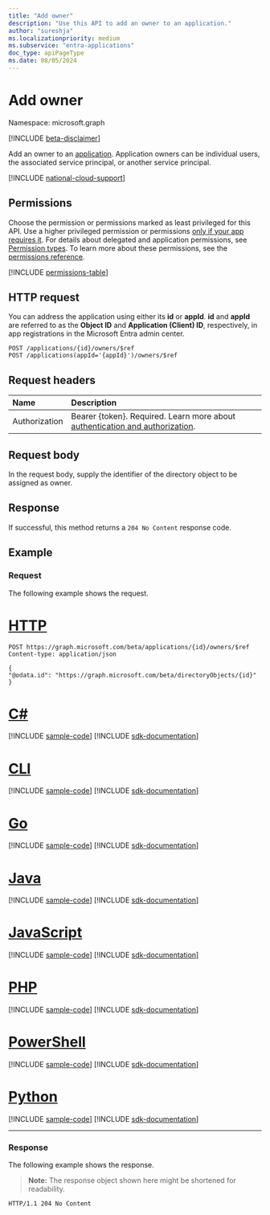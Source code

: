 ```yaml
---
title: "Add owner"
description: "Use this API to add an owner to an application."
author: "sureshja"
ms.localizationpriority: medium
ms.subservice: "entra-applications"
doc_type: apiPageType
ms.date: 08/05/2024
---
```


# Add owner

Namespace: microsoft.graph

[!INCLUDE [beta-disclaimer](../../includes/beta-disclaimer.md)]

Add an owner to an [application](../resources/application.md). Application owners can be individual users, the associated service principal, or another service principal.

[!INCLUDE [national-cloud-support](../../includes/all-clouds.md)]

## Permissions
Choose the permission or permissions marked as least privileged for this API. Use a higher privileged permission or permissions [only if your app requires it](/graph/permissions-overview#best-practices-for-using-microsoft-graph-permissions). For details about delegated and application permissions, see [Permission types](/graph/permissions-overview#permission-types). To learn more about these permissions, see the [permissions reference](/graph/permissions-reference).

<!-- { "blockType": "permissions", "name": "application_post_owners" } -->
[!INCLUDE [permissions-table](../includes/permissions/application-post-owners-permissions.md)]

## HTTP request

You can address the application using either its **id** or **appId**. **id** and **appId** are referred to as the **Object ID** and **Application (Client) ID**, respectively, in app registrations in the Microsoft Entra admin center.
<!-- { "blockType": "ignored" } -->
```http
POST /applications/{id}/owners/$ref
POST /applications(appId='{appId}')/owners/$ref
```

## Request headers
| Name | Description|
|:---- |:---------- |
|Authorization|Bearer {token}. Required. Learn more about [authentication and authorization](/graph/auth/auth-concepts).|

## Request body
In the request body, supply the identifier of the directory object to be assigned as owner.

## Response

If successful, this method returns a `204 No Content` response code.

## Example
### Request
The following example shows the request.

# [HTTP](#tab/http)
<!-- {
  "blockType": "request",
  "name": "create_directoryobject_from_application"
}-->
```http
POST https://graph.microsoft.com/beta/applications/{id}/owners/$ref
Content-type: application/json

{
"@odata.id": "https://graph.microsoft.com/beta/directoryObjects/{id}"
}

```

# [C#](#tab/csharp)
[!INCLUDE [sample-code](../includes/snippets/csharp/create-directoryobject-from-application-csharp-snippets.md)]
[!INCLUDE [sdk-documentation](../includes/snippets/snippets-sdk-documentation-link.md)]

# [CLI](#tab/cli)
[!INCLUDE [sample-code](../includes/snippets/cli/create-directoryobject-from-application-cli-snippets.md)]
[!INCLUDE [sdk-documentation](../includes/snippets/snippets-sdk-documentation-link.md)]

# [Go](#tab/go)
[!INCLUDE [sample-code](../includes/snippets/go/create-directoryobject-from-application-go-snippets.md)]
[!INCLUDE [sdk-documentation](../includes/snippets/snippets-sdk-documentation-link.md)]

# [Java](#tab/java)
[!INCLUDE [sample-code](../includes/snippets/java/create-directoryobject-from-application-java-snippets.md)]
[!INCLUDE [sdk-documentation](../includes/snippets/snippets-sdk-documentation-link.md)]

# [JavaScript](#tab/javascript)
[!INCLUDE [sample-code](../includes/snippets/javascript/create-directoryobject-from-application-javascript-snippets.md)]
[!INCLUDE [sdk-documentation](../includes/snippets/snippets-sdk-documentation-link.md)]

# [PHP](#tab/php)
[!INCLUDE [sample-code](../includes/snippets/php/create-directoryobject-from-application-php-snippets.md)]
[!INCLUDE [sdk-documentation](../includes/snippets/snippets-sdk-documentation-link.md)]

# [PowerShell](#tab/powershell)
[!INCLUDE [sample-code](../includes/snippets/powershell/create-directoryobject-from-application-powershell-snippets.md)]
[!INCLUDE [sdk-documentation](../includes/snippets/snippets-sdk-documentation-link.md)]

# [Python](#tab/python)
[!INCLUDE [sample-code](../includes/snippets/python/create-directoryobject-from-application-python-snippets.md)]
[!INCLUDE [sdk-documentation](../includes/snippets/snippets-sdk-documentation-link.md)]

---

### Response

The following example shows the response.

>**Note:** The response object shown here might be shortened for readability.

<!-- {
  "blockType": "response"
} -->
```http
HTTP/1.1 204 No Content
```

<!-- uuid: 8fcb5dbc-d5aa-4681-8e31-b001d5168d79
2015-10-25 14:57:30 UTC -->
<!--
{
  "type": "#page.annotation",
  "description": "Create owner",
  "keywords": "",
  "section": "documentation",
  "tocPath": "",
  "suppressions": [
  ]
}
-->



